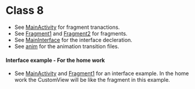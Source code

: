 # Class 8

- See [MainActivity](app/src/main/java/com/bentals/class8/MainActivity.java) for fragment tranactions.
- See [Fragment1](app/src/main/java/com/bentals/class8/Fragment1.java) and [Fragment2](app/src/main/java/com/bentals/class8/Fragment2.java) for fragments.
- See [MainInterface](app/src/main/java/com/bentals/class8/MainInterface.java) for the interface decleration.
- See [anim](app/src/main/res/anim) for the animation transition files.


#### Interface example - For the home work

- See [MainActivity](app/src/main/java/com/bentals/class8/MainActivity.java) and [Fragment1](app/src/main/java/com/bentals/class8/Fragment1.java) for an interface example.
In the home work the CustomView will be like the fragment in this example.
